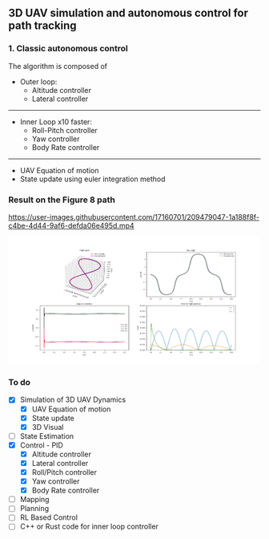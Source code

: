 ## 3D UAV simulation and autonomous control for path tracking

### 1. Classic autonomous control  
  
The algorithm is composed of  

- Outer loop:
    - Altitude controller
    - Lateral controller  


---
- Inner Loop x10 faster:
    - Roll-Pitch controller
    - Yaw controller
    - Body Rate controller  
---
- UAV Equation of motion
- State update using euler integration method

### Result on the Figure 8 path
https://user-images.githubusercontent.com/17160701/209479047-1a188f8f-c4be-4d44-9af6-defda06e495d.mp4


![Result Fig 8](docs/results_fig8_classic_control.png "")

### To do
- [x] Simulation of 3D UAV Dynamics
    - [x] UAV Equation of motion
    - [x] State update
    - [x] 3D Visual
- [ ] State Estimation
- [x] Control - PID
    - [x] Altitude controller
    - [x] Lateral controller
    - [x] Roll/Pitch controller
    - [x] Yaw controller
    - [x] Body Rate controller
- [ ] Mapping
- [ ] Planning
- [ ] RL Based Control
- [ ] C++ or Rust code for inner loop controller
